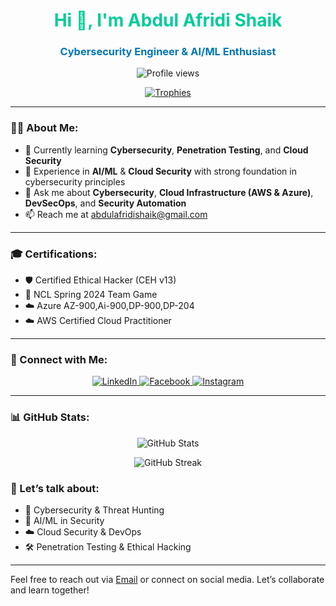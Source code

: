 <h1 align="center" style="color:#00cc99;">Hi 👋, I'm Abdul Afridi Shaik</h1>
<h3 align="center" style="color:#0077b6;">Cybersecurity Engineer & AI/ML Enthusiast</h3>

<p align="center">
  <img src="https://komarev.com/ghpvc/?username=afridishaik2804&label=Profile%20views&color=0e75b6&style=flat" alt="Profile views" />
</p>

<p align="center">
  <a href="https://github.com/ryo-ma/github-profile-trophy">
    <img src="https://github-profile-trophy.vercel.app/?username=afridishaik2804&theme=darkhub&column=4&row=1" alt="Trophies" />
  </a>
</p>

---

### 👨‍💻 About Me:
- 🌱 Currently learning **Cybersecurity**, **Penetration Testing**, and **Cloud Security**  
- 💼 Experience in **AI/ML** & **Cloud Security** with strong foundation in cybersecurity principles  
- 💬 Ask me about **Cybersecurity**, **Cloud Infrastructure (AWS & Azure)**, **DevSecOps**, and **Security Automation**  
- 📫 Reach me at [abdulafridishaik@gmail.com](mailto:abdulafridishaik@gmail.com)

---

### 🎓 Certifications:
- 🛡️ Certified Ethical Hacker (CEH v13)  
- 🔐 NCL Spring 2024 Team Game 
- ☁️ Azure AZ-900,Ai-900,DP-900,DP-204
- ☁️ AWS Certified Cloud Practitioner

---

### 🔗 Connect with Me:
<p align="center">
  <a href="https://linkedin.com/in/abdul-afridi-shaik" target="_blank" rel="noopener noreferrer">
    <img src="https://img.shields.io/badge/LinkedIn-0A66C2?style=flat&logo=linkedin&logoColor=white" alt="LinkedIn" />
  </a>
  <a href="https://fb.com/abdulafridi.shaik" target="_blank" rel="noopener noreferrer">
    <img src="https://img.shields.io/badge/Facebook-1877F2?style=flat&logo=facebook&logoColor=white" alt="Facebook" />
  </a>
  <a href="https://instagram.com/its_afridi" target="_blank" rel="noopener noreferrer">
    <img src="https://img.shields.io/badge/Instagram-E4405F?style=flat&logo=instagram&logoColor=white" alt="Instagram" />
  </a>
</p>

---


### 📊 GitHub Stats:
<p align="center">
  <img src="https://github-readme-stats.vercel.app/api?username=afridishaik2804&show_icons=true&locale=en&hide=prs&count_private=true&theme=radical" alt="GitHub Stats" />
</p>

<p align="center">
  <img src="https://github-readme-streak-stats.herokuapp.com/?user=afridishaik2804&theme=radical" alt="GitHub Streak" />
</p>



### 💬 Let’s talk about:  
- 🔐 Cybersecurity & Threat Hunting  
- 🧠 AI/ML in Security  
- ☁️ Cloud Security & DevOps  
- 🛠️ Penetration Testing & Ethical Hacking  

---

Feel free to reach out via [Email](mailto:abdulafridishaik@gmail.com) or connect on social media. Let’s collaborate and learn together!
